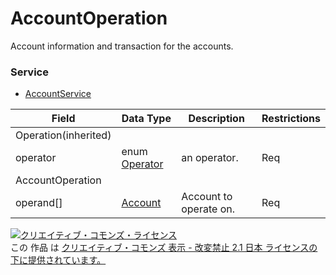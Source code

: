 # AccountOperation
Account information and transaction for the accounts.
### Service
+ [AccountService](../services/AccountService.md)

| Field | Data Type | Description | Restrictions | 
|---|---|---|---|
| Operation(inherited)||||
| operator| enum <a href="./Operator.md">Operator</a>| an operator.| Req |
| AccountOperation||||
| operand[]| <a href="../data/Account.md">Account</a>| Account  to operate on.| Req |
<a rel="license" href="http://creativecommons.org/licenses/by-nd/2.1/jp/"><img alt="クリエイティブ・コモンズ・ライセンス" style="border-width:0" src="https://i.creativecommons.org/l/by-nd/2.1/jp/88x31.png" /></a><br />この 作品 は <a rel="license" href="http://creativecommons.org/licenses/by-nd/2.1/jp/">クリエイティブ・コモンズ 表示 - 改変禁止 2.1 日本 ライセンスの下に提供されています。</a>

